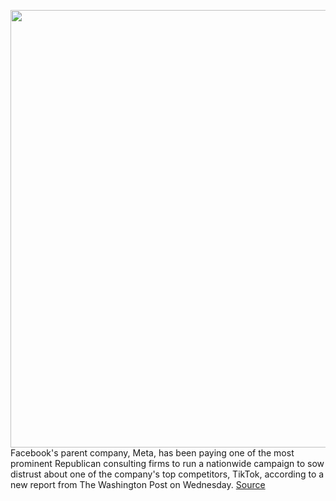 <img src='https://cdn.vox-cdn.com/thumbor/Zn0HviK30WCcv9irlAGYXotGfJA=/0x0:2040x1360/1200x800/filters:focal(857x517:1183x843)/cdn.vox-cdn.com/uploads/chorus_image/image/70689740/acastro_180720_1777_facebook_0001.0.jpg' width='700px' /><br/>
Facebook's parent company, Meta, has been paying one of the most prominent Republican consulting firms to run a nationwide campaign to sow distrust about one of the company's top competitors, TikTok, according to a new report from The Washington Post on Wednesday.
<a href='https://www.theverge.com/2022/3/30/23003168/facebook-tiktok-targeted-victory-news-column-campaign-gop'> Source <a/>